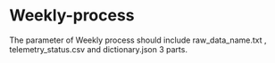 # Weekly-process
The parameter of Weekly process should include raw_data_name.txt , telemetry_status.csv and dictionary.json 3 parts.
